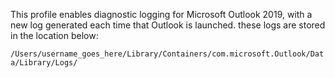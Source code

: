 This profile enables diagnostic logging for Microsoft Outlook 2019, with a new log generated each time that Outlook is launched. these logs are stored in the location below:

```/Users/username_goes_here/Library/Containers/com.microsoft.Outlook/Data/Library/Logs/```